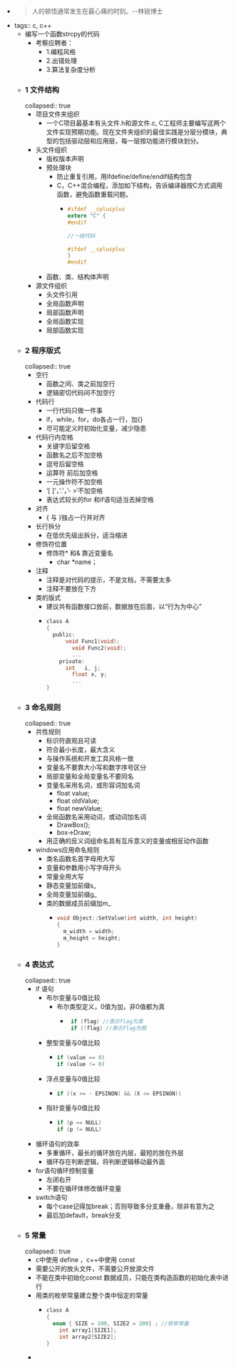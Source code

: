 - >人的顿悟通常发生在最心痛的时刻。--林锐博士
- tags:: c, c++
	- 编写一个函数strcpy的代码
		- 考察应聘者：
			- 1.编程风格
			- 2.出错处理
			- 3.算法复杂度分析
	- ### 1 文件结构
	  collapsed:: true
		- 项目文件夹组织
			- 一个C项目最基本有头文件.h和源文件.c, C工程师主要编写这两个文件实现预期功能。现在文件夹组织的最佳实践是分层分模块，典型的包括驱动层和应用层，每一层按功能进行模块划分。
		- 头文件组织
			- 版权版本声明
			- 预处理块
				- 防止重复引用，用ifdefine/define/endif结构包含
				- C，C++混合编程，添加如下结构，告诉编译器按C方式调用函数，避免函数重载问题。
					- ```c
					  #ifdef __cplusplus 
					  extern "C" { 
					  #endif 
					   
					  //一段代码 
					   
					  #ifdef __cplusplus 
					  } 
					  #endif
					  ```
			- 函数、类、结构体声明
		- 源文件组织
			- 头文件引用
			- 全局函数声明
			- 局部函数声明
			- 全局函数实现
			- 局部函数实现
	- ### 2 程序版式
	  collapsed:: true
		- 空行
			- 函数之间、类之前加空行
			- 逻辑密切代码间不加空行
		- 代码行
			- 一行代码只做一件事
			- if，while，for，do各占一行，加{}
			- 尽可能定义时初始化变量，减少隐患
		- 代码行内空格
			- 关键字后留空格
			- 函数名之后不加空格
			- 逗号后留空格
			- 运算符 前后加空格
			- 一元操作符不加空格
			- ‘[ ]'，’.‘，’- >‘不加空格
			- 表达式较长的for 和if语句适当去掉空格
		- 对齐
			- { 与 }独占一行并对齐
		- 长行拆分
			- 在低优先级出拆分，适当缩进
		- 修饰符位置
			- 修饰符* 和& 靠近变量名
				- char *name；
		- 注释
			- 注释是对代码的提示，不是文档，不需要太多
			- 注释不要放在下方
		- 类的版式
			- 建议共有函数接口放前，数据放在后面，以“行为为中心”
			- ```c
			  class A
			  {
			  	public:
			      	void Func1(void);
			          void Func2(void);
			          ...
			      private:
			      	int   i, j;
			          float x, y;
			          ...
			  }
			  ```
	- ###  3 命名规则
	  collapsed:: true
		- 共性规则
			- 标识符直观且可读
			- 符合最小长度，最大含义
			- 与操作系统和开发工具风格一致
			- 变量名不要靠大小写和数字序号区分
			- 局部变量和全局变量名不要同名
			- 变量名采用名词，或形容词加名词
				- float value;
				- float oldValue;
				- float newValue;
			- 全局函数名采用动词，或动词加名词
				- DrawBox();
				- box->Draw;
			- 用正确的反义词组命名具有互斥意义的变量或相反动作函数
		- windows应用命名规则
			- 类名函数名首字母用大写
			- 变量和参数用小写字母开头
			- 常量全用大写
			- 静态变量加前缀s_
			- 全局变量加前缀g_
			- 类的数据成员前缀加m_
				- ```c
				  void Object::SetValue(int width, int height)
				  {
				    m_width = width;
				    m_height = height;
				  }
				  ```
	- ### 4 表达式
	  collapsed:: true
		- if 语句
			- 布尔变量与0值比较
				- 布尔类型定义，0值为加，非0值都为真
					- ```c
					   if (flag) //表示flag为真
					   if (!flag) //表示flag为假
					  ```
			- 整型变量与0值比较
				- ```c
				  if (value == 0)
				  if (value != 0)
				  ```
			- 浮点变量与0值比较
				- ```c
				  if ((x >= - EPSINON) && (X <= EPSINON))
				  ```
			- 指针变量与0值比较
				- ```c
				  if (p == NULL)
				  if (p != NULL)
				  ```
		- 循环语句的效率
			- 多重循环，最长的循环放在内层，最短的放在外层
			- 循环存在判断逻辑，将判断逻辑移动最外面
		- for语句循环控制变量
			- 左闭右开
			- 不要在循环体修改循环变量
		- switch语句
			- 每个case记得加break；否则导致多分支重叠，除非有意为之
			- 最后加default，break分支
	- ### 5 常量
	  collapsed:: true
		- c中使用 define ，c++中使用 const
		- 需要公开的放头文件，不需要公开放源文件
		- 不能在类中初始化const 数据成员，只能在类构造函数的初始化表中进行
		- 用类的枚举常量建立整个类中恒定的常量
			- ```c
			  class A
			  {
			  	enum { SIZE = 100, SIZE2 = 200} ; //枚举常量
			      int array1[SIZE1];
			      int array2[SIZE2];
			  }
			  ```
		-
